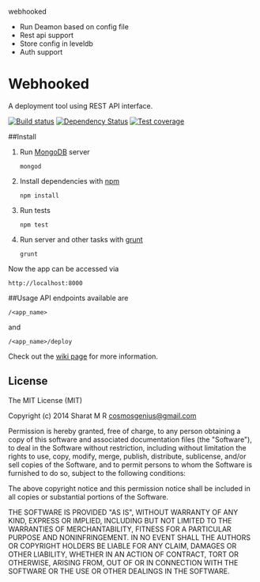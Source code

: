 webhooked
- Run Deamon based on config file
- Rest api support
- Store config in leveldb
- Auth support

Webhooked
=========

A deployment tool using REST API interface.

[![Build status][travis-image]][travis-url]
[![Dependency Status][david-image]][david-url]
[![Test coverage][coveralls-image]][coveralls-url]

##Install
1. Run [MongoDB](http://docs.mongodb.org/manual/installation/) server

	```
	mongod
	```

2. Install dependencies with [npm](https://www.npmjs.org/)

	```
	npm install
	```

3. Run tests

	```
	npm test
	```

4. Run server and other tasks with [grunt](http://gruntjs.com/)

	```
	grunt
	```

Now the app can be accessed via

```
http://localhost:8000
```

##Usage
API endpoints available are
```
/<app_name>
```
and
```
/<app_name>/deploy
```
Check out the [wiki page](https://github.com/cosmosgenius/webhooked/wiki) for more information.


[travis-image]: https://img.shields.io/travis/cosmosgenius/webhooked.svg?style=flat-square
[travis-url]: https://travis-ci.org/cosmosgenius/webhooked
[coveralls-image]: https://img.shields.io/coveralls/cosmosgenius/webhooked.svg?style=flat-square
[coveralls-url]: https://coveralls.io/r/cosmosgenius/webhooked?branch=master
[david-image]: http://img.shields.io/david/cosmosgenius/webhooked.svg?style=flat-square
[david-url]: https://david-dm.org/cosmosgenius/webhooked

## License

The MIT License (MIT)

Copyright (c) 2014 Sharat M R <cosmosgenius@gmail.com>

Permission is hereby granted, free of charge, to any person obtaining a copy
of this software and associated documentation files (the "Software"), to deal
in the Software without restriction, including without limitation the rights
to use, copy, modify, merge, publish, distribute, sublicense, and/or sell
copies of the Software, and to permit persons to whom the Software is
furnished to do so, subject to the following conditions:

The above copyright notice and this permission notice shall be included in all
copies or substantial portions of the Software.

THE SOFTWARE IS PROVIDED "AS IS", WITHOUT WARRANTY OF ANY KIND, EXPRESS OR
IMPLIED, INCLUDING BUT NOT LIMITED TO THE WARRANTIES OF MERCHANTABILITY,
FITNESS FOR A PARTICULAR PURPOSE AND NONINFRINGEMENT. IN NO EVENT SHALL THE
AUTHORS OR COPYRIGHT HOLDERS BE LIABLE FOR ANY CLAIM, DAMAGES OR OTHER
LIABILITY, WHETHER IN AN ACTION OF CONTRACT, TORT OR OTHERWISE, ARISING FROM,
OUT OF OR IN CONNECTION WITH THE SOFTWARE OR THE USE OR OTHER DEALINGS IN THE
SOFTWARE.
